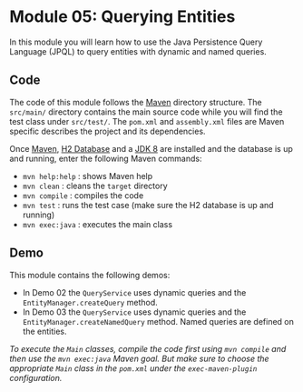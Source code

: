 # Module 05: Querying Entities

In this module you will learn how to use the Java Persistence Query Language (JPQL) to query entities with dynamic and named queries.

## Code 

The code of this module follows the [Maven](http://maven.apache.org/) directory structure. The `src/main/` directory contains the main source code while you will find the test class under `src/test/`. The `pom.xml` and `assembly.xml` files are Maven specific describes the project and its dependencies.

Once [Maven](http://maven.apache.org/), [H2 Database](http://www.h2database.com) and a [JDK 8](http://www.oracle.com/technetwork/java/javase/downloads/index.html) are installed and the database is up and running, enter the following Maven commands:

* `mvn help:help` : shows Maven help
* `mvn clean`     : cleans the `target` directory
* `mvn compile`   : compiles the code
* `mvn test`      : runs the test case (make sure the H2 database is up and running)
* `mvn exec:java` : executes the main class

## Demo 

This module contains the following demos:

* In Demo 02 the `QueryService` uses dynamic queries and the `EntityManager.createQuery` method.
* In Demo 03 the `QueryService` uses dynamic queries and the `EntityManager.createNamedQuery` method. Named queries are defined on the entities.


*To execute the `Main` classes, compile the code first using `mvn compile` and then use the `mvn exec:java` Maven goal. But make sure to choose the appropriate `Main` class in the `pom.xml` under the `exec-maven-plugin` configuration.*
